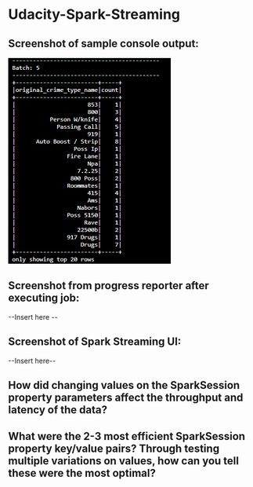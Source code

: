 # Udacity-Spark-Streaming

## Screenshot of sample console output:

![](https://github.com/lemadriscoll/Udacity-Spark-Streaming/blob/main/agg_counter.png)


## Screenshot from progress reporter after executing job:

--Insert here --

## Screenshot of Spark Streaming UI:

--Insert here--

## How did changing values on the SparkSession property parameters affect the throughput and latency of the data?

## What were the 2-3 most efficient SparkSession property key/value pairs? Through testing multiple variations on values, how can you tell these were the most optimal?
